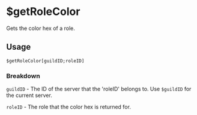 # $getRoleColor
Gets the color hex of a role.

## Usage
```
$getRoleColor[guildID;roleID]
```

### Breakdown
`guildID` - The ID of the server that the 'roleID' belongs to. Use `$guildID` for the current server.

`roleID` - The role that the color hex is returned for.

